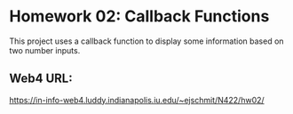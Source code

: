 # Homework 02: Callback Functions

This project uses a callback function to display some information based on two number inputs.

## Web4 URL:
https://in-info-web4.luddy.indianapolis.iu.edu/~ejschmit/N422/hw02/ 